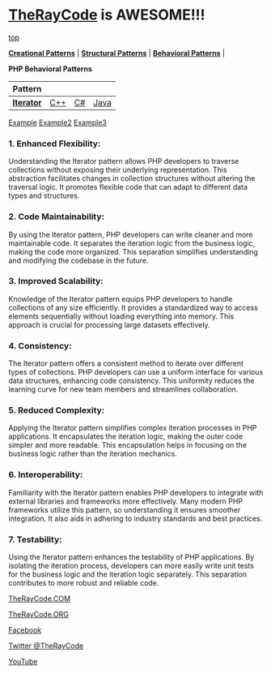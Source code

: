 # [TheRayCode](../../README.md) is AWESOME!!! 

[top](../README.md)

**[Creational Patterns](../README.md)** | **[Structural Patterns](../../Structural/README.md)** | **[Behavioral Patterns](../../Behavioral/README.md)** |

**PHP Behavioral Patterns**

|Pattern|   |   |   |
|---|---|---|---|
| [**Iterator**](README.md) | [C++](../../../CPP/Behavioral/Iterator/README.md) | [C#](../../../Csharp/Behavioral/Iterator/README.md) | [Java](../../../Java/Behavioral/Iterator/README.md) |

[Example](Example/README.md) [Example2](Example2/README.md) [Example3](Example3/README.md)

### 1. **Enhanced Flexibility:**  
Understanding the Iterator pattern allows PHP developers to traverse collections without exposing their underlying representation. This abstraction facilitates changes in collection structures without altering the traversal logic. It promotes flexible code that can adapt to different data types and structures.

### 2. **Code Maintainability:**  
By using the Iterator pattern, PHP developers can write cleaner and more maintainable code. It separates the iteration logic from the business logic, making the code more organized. This separation simplifies understanding and modifying the codebase in the future.

### 3. **Improved Scalability:**  
Knowledge of the Iterator pattern equips PHP developers to handle collections of any size efficiently. It provides a standardized way to access elements sequentially without loading everything into memory. This approach is crucial for processing large datasets effectively.

### 4. **Consistency:**  
The Iterator pattern offers a consistent method to iterate over different types of collections. PHP developers can use a uniform interface for various data structures, enhancing code consistency. This uniformity reduces the learning curve for new team members and streamlines collaboration.

### 5. **Reduced Complexity:**  
Applying the Iterator pattern simplifies complex iteration processes in PHP applications. It encapsulates the iteration logic, making the outer code simpler and more readable. This encapsulation helps in focusing on the business logic rather than the iteration mechanics.

### 6. **Interoperability:**  
Familiarity with the Iterator pattern enables PHP developers to integrate with external libraries and frameworks more effectively. Many modern PHP frameworks utilize this pattern, so understanding it ensures smoother integration. It also aids in adhering to industry standards and best practices.

### 7. **Testability:**  
Using the Iterator pattern enhances the testability of PHP applications. By isolating the iteration process, developers can more easily write unit tests for the business logic and the iteration logic separately. This separation contributes to more robust and reliable code.

[TheRayCode.COM](https://www.TheRayCode.com)

[TheRayCode.ORG](https://www.TheRayCode.org)

[Facebook](https://www.facebook.com/TheRayCode/)

[Twitter @TheRayCode](https://www.twitter.com/TheRayCode/)

[YouTube](https://www.youtube.com/TheRayCode/)
